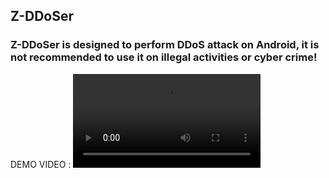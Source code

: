 ## Z-DDoSer
### Z-DDoSer is designed to perform DDoS attack on Android, it is not recommended to use it on illegal activities or cyber crime!

DEMO VIDEO :
<video src="https://github.com/mrz-2196f3/Z-DDoSer/blob/main/Z-DDoSerDEMO_1920x1080.mp4"> </video>
